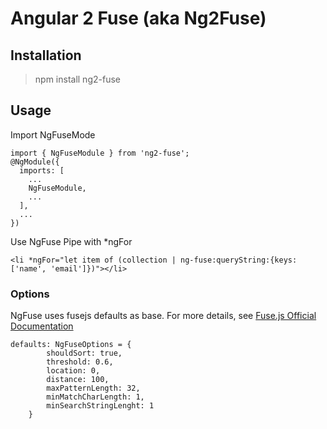 # Angular 2 Fuse (aka Ng2Fuse)

## Installation
> npm install ng2-fuse

## Usage
 Import NgFuseMode
```
import { NgFuseModule } from 'ng2-fuse';
@NgModule({
  imports: [
    ...
    NgFuseModule,
    ...
  ],
  ...
})
```

Use NgFuse Pipe with *ngFor
```
<li *ngFor="let item of (collection | ng-fuse:queryString:{keys: ['name', 'email']})"></li>
```

### Options
NgFuse uses fusejs defaults as base. For more details, see [Fuse.js Official Documentation](http://fusejs.io/)

```
defaults: NgFuseOptions = {
        shouldSort: true,
        threshold: 0.6,
        location: 0,
        distance: 100,
        maxPatternLength: 32,
        minMatchCharLength: 1,
        minSearchStringLenght: 1
    }
```
